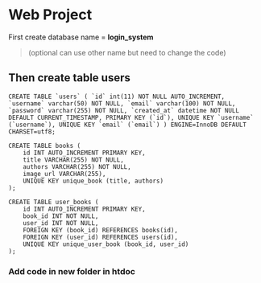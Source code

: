 # Web Project

First create database name = **login_system**
> (optional can use other name but need to change the code)


## Then create table users

```
CREATE TABLE `users` ( `id` int(11) NOT NULL AUTO_INCREMENT, `username` varchar(50) NOT NULL, `email` varchar(100) NOT NULL, `password` varchar(255) NOT NULL, `created_at` datetime NOT NULL DEFAULT CURRENT_TIMESTAMP, PRIMARY KEY (`id`), UNIQUE KEY `username` (`username`), UNIQUE KEY `email` (`email`) ) ENGINE=InnoDB DEFAULT CHARSET=utf8;

CREATE TABLE books (
    id INT AUTO_INCREMENT PRIMARY KEY,
    title VARCHAR(255) NOT NULL,
    authors VARCHAR(255) NOT NULL,
    image_url VARCHAR(255),
    UNIQUE KEY unique_book (title, authors)
);

CREATE TABLE user_books (
    id INT AUTO_INCREMENT PRIMARY KEY,
    book_id INT NOT NULL,
    user_id INT NOT NULL,
    FOREIGN KEY (book_id) REFERENCES books(id),
    FOREIGN KEY (user_id) REFERENCES users(id),
    UNIQUE KEY unique_user_book (book_id, user_id)
);

```
### Add code in new folder in htdoc

